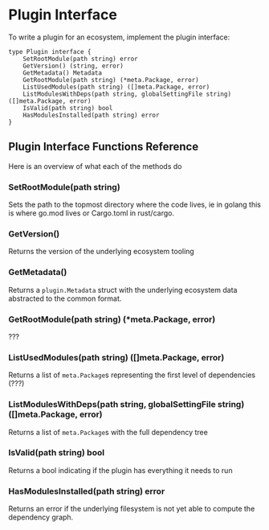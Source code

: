 
# Plugin Interface 

To write a plugin for an ecosystem, implement the plugin interface:

```golang
type Plugin interface {
	SetRootModule(path string) error
	GetVersion() (string, error)
	GetMetadata() Metadata
	GetRootModule(path string) (*meta.Package, error)
	ListUsedModules(path string) ([]meta.Package, error)
	ListModulesWithDeps(path string, globalSettingFile string) ([]meta.Package, error)
	IsValid(path string) bool
	HasModulesInstalled(path string) error
}
```

## Plugin Interface Functions Reference

Here is an overview of what each of the methods do

### SetRootModule(path string) 

Sets the path to the topmost directory where the code lives, ie in golang this is where go.mod lives or Cargo.toml in rust/cargo.

### GetVersion()

Returns the version of the underlying ecosystem tooling

### GetMetadata()

Returns a `plugin.Metadata` struct with the underlying ecosystem data
abstracted to the common format.

### GetRootModule(path string) (*meta.Package, error)

???

### ListUsedModules(path string) ([]meta.Package, error)

Returns a list of `meta.Package`s representing the first level of dependencies (???)

### ListModulesWithDeps(path string, globalSettingFile string) ([]meta.Package, error)

Returns a list of `meta.Package`s with the full dependency tree

### IsValid(path string) bool

Returns a bool indicating if the plugin has everything it needs to run

### HasModulesInstalled(path string) error

Returns an error if the underlying filesystem is not yet able to compute
the dependency graph.

